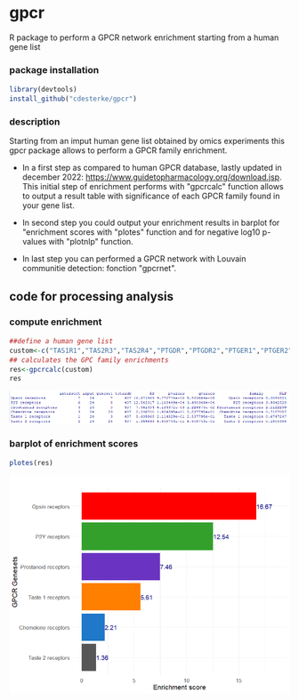# gpcr
R package to perform a GPCR network enrichment starting from a human gene list


### package installation
```r
library(devtools)
install_github("cdesterke/gpcr")
```

### description

Starting from an imput human gene list obtained by omics experiments this gpcr package allows to perform a GPCR family enrichment.

- In a first step as compared to human GPCR database, lastly updated in december 2022: https://www.guidetopharmacology.org/download.jsp. This initial step of enrichment performs with "gpcrcalc" function allows to output a result table with significance of each GPCR family found in your gene list. 

- In second step you could output your enrichment results in barplot for "enrichment scores with "plotes" function and for negative log10 p-values with "plotnlp" function. 

- In last step you can performed a GPCR network with Louvain communitie detection: fonction "gpcrnet".

## code for processing analysis

### compute enrichment

```r
##define a human gene list
custom<-c("TAS1R1","TAS2R3","TAS2R4","PTGDR","PTGDR2","PTGER1","PTGER2","P2RY4","P2RY6","P2RY11","P2RY12","P2RY13","P2RY14","CXCR4","CXCR6","CXCL11","CXCR2","OPN1LW","OPN1MW","OPN1SW","RHO","OPN3","OPN4","OPN5")
## calculates the GPC family enrichments
res<-gpcrcalc(custom)
res
```

![res](https://github.com/cdesterke/gpcr/blob/main/res.png)

### barplot of enrichment scores

```r
plotes(res)

```
![es](https://github.com/cdesterke/gpcr/blob/main/es.png)
